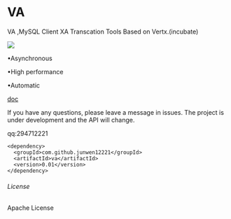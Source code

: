 # VA

VA ,MySQL Client XA Transcation Tools Based on Vertx.(incubate)

![](https://github.com/junwen12221/VA/workflows/maven/badge.svg)

•Asynchronous

•High performance

•Automatic

[doc](https://github.com/junwen12221/VA/wiki)

If you have any questions, please leave a message in issues.
The project is under development and the API will change.

qq:294712221

```
<dependency>
  <groupId>com.github.junwen12221</groupId>
  <artifactId>va</artifactId>
  <version>0.01</version>
</dependency>

```

###### License

Apache License
